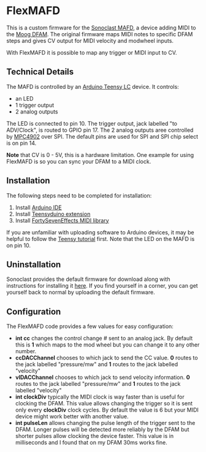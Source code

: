 # FlexMAFD
This is a custom firmware for the [Sonoclast MAFD](https://sonoclast.com/products/mafd/), a device adding MIDI to the [Moog DFAM](https://www.moogmusic.com/products/dfam-drummer-another-mother).
The original firmware maps MIDI notes to specific DFAM steps and gives CV output for MIDI velocity and modwheel inputs.

With FlexMAFD it is possible to map any trigger or MIDI input to CV.

## Technical Details
The MAFD is controlled by an [Arduino Teensy LC](https://www.pjrc.com/store/teensylc.html) device. It controls:
- an LED
- 1 trigger output
- 2 analog outputs

The LED is connected to pin 10. The trigger output, jack labelled "to ADV/Clock", is routed to GPIO pin 17. The 2 analog outputs aree controlled by  [MPC4902](http://ww1.microchip.com/downloads/en/devicedoc/22250a.pdf) over SPI. The default pins are used for SPI and SPI chip select is on pin 14.

**Note** that CV is 0 - 5V, this is a hardware limitation. One example for using FlexMAFD is so you can sync your DFAM to a MIDI clock.

## Installation
The following steps need to be completed for installation:
1. Install [Arduino IDE](https://www.arduino.cc/en/Main/Software)
2. Install [Teensyduino extension](https://www.pjrc.com/teensy/td_download.html)
3. Install [FortySevenEffects MIDI library](https://github.com/FortySevenEffects/arduino_midi_library)

If you are unfamiliar with uploading software to Arduino devices, it may be helpful to follow the [Teensy tutorial](https://www.pjrc.com/teensy/tutorial.html) first. Note that the LED on the MAFD is on pin 10.

## Uninstallation
Sonoclast provides the default firmware for download along with instructions for installing it [here](https://sonoclast.com/products/mafd/). If you find yourself in a corner, you can get yourself back to normal by uploading the default firmware.

## Configuration
The FlexMAFD code provides a few values for easy configuration:
- **int cc** changes the control change # sent to an analog jack. By default this is **1** which maps to the mod wheel but you can change it to any other number.
- **ccDACChannel** chooses to which jack to send the CC value. **0** routes to the jack labelled "pressure/mw" and **1** routes to the jack labelled "velocity"
- **vlDACChannel** chooses to which jack to send velocity information. **0** routes to the jack labelled "pressure/mw" and **1** routes to the jack labelled "velocity"
- **int clockDiv** typically the MIDI clock is way faster than is useful for clocking the DFAM. This value allows changing the trigger so it is sent only every **clockDiv** clock cycles. By default the value is 6 but your MIDI device might work better with another value.
- **int pulseLen** allows changing the pulse length of the trigger sent to the DFAM. Longer pulses will be detected more reliably by the DFAM but shorter pulses allow clocking the device faster. This value is in milliseconds and I found that on my DFAM 30ms works fine.